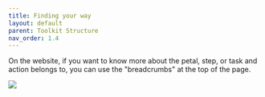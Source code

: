 ```yaml
---
title: Finding your way
layout: default
parent: Toolkit Structure
nav_order: 1.4
---
```


On the website, if you want to know more about the petal, step, or task and action belongs to, you can use the "breadcrumbs" at the top of the page.


<img alt-text=' ' src='{{"/graphics/breadcrumbs.png" | relative_url}}' >
